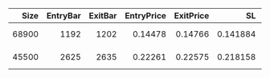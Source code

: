 |   Size |   EntryBar |   ExitBar |   EntryPrice |   ExitPrice |       SL |       TP |     PnL |   Commission |   ReturnPct | EntryTime                 | ExitTime                  | Duration        | Tag   |   Entry_Bullish |   Exit_Bullish |   Entry_Bearish |   Exit_Bearish |
|-------:|-----------:|----------:|-------------:|------------:|---------:|---------:|--------:|-------------:|------------:|:--------------------------|:--------------------------|:----------------|:------|----------------:|---------------:|----------------:|---------------:|
|  68900 |       1192 |      1202 |      0.14478 |     0.14766 | 0.141884 | 0.152019 | 158.134 |      40.2982 |   0.0158525 | 2025-07-01 21:00:00+00:00 | 2025-07-02 07:00:00+00:00 | 0 days 10:00:00 |       |               0 |              0 |               0 |              0 |
|  45500 |       2625 |      2635 |      0.22261 |     0.22575 | 0.218158 | 0.233741 | 102.069 |      40.8008 |   0.0100772 | 2025-08-30 14:00:00+00:00 | 2025-08-31 00:00:00+00:00 | 0 days 10:00:00 |       |               0 |              0 |               0 |              0 |